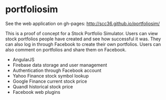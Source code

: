portfoliosim
============

See the web application on gh-pages: http://scc36.github.io/portfoliosim/

This is a proof of concept for a Stock Portfolio Simulator. Users can view stock portfolios people have created and see how successful it was. They can also log in through Facebook to create their own portfolios. Users can also comment on portfolios and share them on Facebook.

 * AngularJS
 * Firebase data storage and user management
 * Authentication through Facebook account
 * Yahoo Finance stock symbol lookup
 * Google Finance current stock price
 * Quandl historical stock price
 * Facebook web plugins
